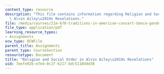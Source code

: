 ```yaml
---
content_type: resource
description: "This file contains information regarding Religion and Social Order in\
  \ Alvin Ailey\u2019s Revelations."
file: /media/courses/21m-670-traditions-in-american-concert-dance-gender-and-autobiography-spring-2008/7eefe92be7e40c1f6217bdc5110d4d38_MIT21M_670S08_chaorevel.pdf
file_type: application/pdf
learning_resource_types:
- Assignments
ocw_type: OCWFile
parent_title: Assignments
parent_type: CourseSection
resourcetype: Document
title: "Religion and Social Order in Alvin Ailey\u2019s Revelations"
uid: 7eefe92b-e7e4-0c1f-6217-bdc5110d4d38
---
```

